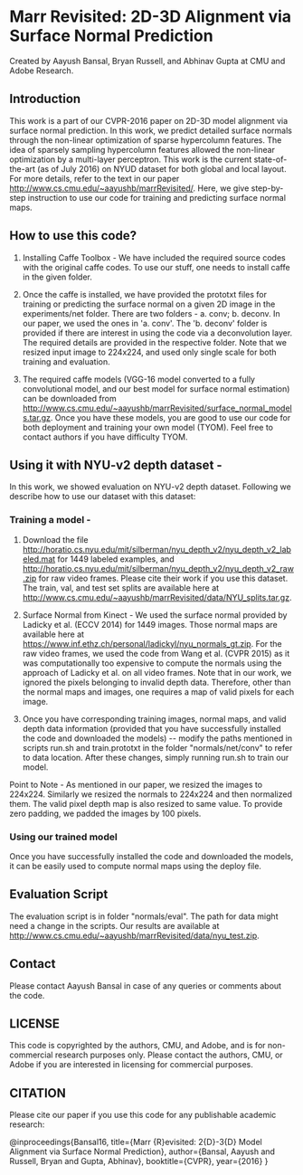 # Marr Revisited: 2D-3D Alignment via Surface Normal Prediction
Created by Aayush Bansal, Bryan Russell, and Abhinav Gupta at CMU and Adobe Research.

## Introduction 

This work is a part of our CVPR-2016 paper on 2D-3D model alignment via surface normal prediction. In this work, we predict detailed surface normals through the non-linear optimization of sparse hypercolumn features. The idea of sparsely sampling hypercolumn features allowed the non-linear optimization by a multi-layer perceptron. This work is the current state-of-the-art (as of July 2016) on NYUD dataset for both global and local layout. For more details, refer to the text in our paper http://www.cs.cmu.edu/~aayushb/marrRevisited/. Here, we give step-by-step instruction to use our code for training and predicting surface normal maps.

## How to use this code?

1. Installing Caffe Toolbox - We have included the required source codes with the original caffe codes. To use our stuff, one needs to install caffe in the given folder. 

2. Once the caffe is installed, we have provided the prototxt files for training or predicting the surface normal on a given 2D image in the experiments/net folder. There are two folders - a. conv; b. deconv. In our paper, we used the ones in 'a. conv'. The 'b. deconv' folder is provided if there are interest in using the code via a deconvolution layer. The required details are provided in the respective folder. Note that we resized input image to 224x224, and used only single scale for both training and evaluation.

3. The required caffe models (VGG-16 model converted to a fully convolutional model, and our best model for surface normal estimation) can be downloaded from <http://www.cs.cmu.edu/~aayushb/marrRevisited/surface_normal_models.tar.gz>. Once you have these models, you are good to use our code for both deployment and training your own model (TYOM). Feel free to contact authors if you have difficulty TYOM.

## Using it with NYU-v2 depth dataset - 
In this work, we showed evaluation on NYU-v2 depth dataset. Following we describe how to use our dataset with this dataset: 

### Training a model -
1. Download the file <http://horatio.cs.nyu.edu/mit/silberman/nyu_depth_v2/nyu_depth_v2_labeled.mat> for 1449 labeled examples, and <http://horatio.cs.nyu.edu/mit/silberman/nyu_depth_v2/nyu_depth_v2_raw.zip> for raw video frames. Please cite their work if you use this dataset. The train, val, and test set splits are available here at <http://www.cs.cmu.edu/~aayushb/marrRevisited/data/NYU_splits.tar.gz>.

2. Surface Normal from Kinect - We used the surface normal provided by Ladicky et al. (ECCV 2014) for 1449 images. Those normal maps are available here at <https://www.inf.ethz.ch/personal/ladickyl/nyu_normals_gt.zip>. For the raw video frames, we used the code from Wang et al. (CVPR 2015) as it was computationally too expensive to compute the normals using the approach of Ladicky et al. on all video frames. Note that in our work, we ignored the pixels belonging to invalid depth data. Therefore, other than the normal maps and images, one requires a map of valid pixels for each image.

3. Once you have corresponding training images, normal maps, and valid depth data information (provided that you have successfully installed the code and downloaded the models) --  modify the paths mentioned in scripts run.sh and train.prototxt in the folder "normals/net/conv" to refer to data location. After these changes, simply running run.sh  to train our model.

Point to Note - As mentioned in our paper, we resized the images to 224x224. Similarly we resized the normals to 224x224 and then normalized them. The valid pixel depth map is also resized to same value. To provide zero padding, we padded the images by 100 pixels. 

### Using our trained model 
Once you have successfully installed the code and downloaded the models, it can be easily used to compute normal maps using the deploy file.

## Evaluation Script
The evaluation script is in folder "normals/eval". The path for data might need a change in the scripts. Our results are available at <http://www.cs.cmu.edu/~aayushb/marrRevisited/data/nyu_test.zip>. 

## Contact 
Please contact Aayush Bansal in case of any queries or comments about the code.

## LICENSE
This code is copyrighted by the authors, CMU, and Adobe, and is for non-commercial research purposes only. Please contact the authors, CMU, or Adobe if you are interested in licensing for commercial purposes.

## CITATION 
Please cite our paper if you use this code for any publishable academic research:

@inproceedings{Bansal16,
  title={Marr {R}evisited: 2{D}-3{D} Model Alignment via Surface Normal Prediction},
  author={Bansal, Aayush and Russell, Bryan and Gupta, Abhinav},
  booktitle={CVPR},
  year={2016}
}


